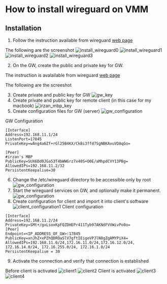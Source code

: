 # How to install wireguard on VMM

## Installation 
1. Follow the instruction available from wireguard [web page](https://www.wireguard.com/install/)

The following are the screenshot
![install_wireguard0](image/install_wireguard0.png)
![install_wireguard1](image/install_wireguard1.png)
![install_wireguard2](image/install_wireguard2.png)
![install_wireguard3](image/install_wireguard3.png)

2. On the GW, create the public and private key for GW.

The instruction is avalailable from wireguard [web page](https://www.wireguard.com/quickstart/)

The following are the screeshot

3. Create private and public key for GW
![gw_key](image/gw_key.png)
4. Create private and public key for remote client (in this case for my macbook)
![irzan_mbp_key](image/irzan_mbp_key.png)
5. Create configuration files for GW (server)
![gw_configuration](image/gw_configuration0.png)

GW Configuration
```
[Interface]
Address=192.168.11.1/24
ListenPort=17845
PrivateKey=wAng4a6Zf+rGl25B4KX/CkBi3ffd7SgNBKAvuVDAqGo=

[Peer]
#irzan's MBP
PublicKey=SUX6Dd0JGa53T4bWWGrz7x40S+O0E/aMhpdCVY13PBg=
AllowedIPs=192.168.11.2/32
PersistentKeepalive=30
```
6. Change the /etc/wireguard directory to be accessible only by root
![gw_configuration](image/gw_configuration1.png)
7. Start the wireguard services on GW, and optionally make it permanent.
![gw_configuration](image/gw_configuration2.png)
8. Create configuration for client and import it into client's software
![client_configuration1](image/client_configuration1.png)
Client configuration
```
[Interface]
Address=192.168.11.2/24
PrivateKey=SMt+/gxLsoxKpFQZDHEPr411Tyb97AKNdFVVWivPo0o=
[Peer]
Endpoint=<IP_ADDRESS_OF_GW>:17845
PublicKey=xnJhZ+xPZhQDROaSlV7gftIEigeVPJlN8gZgAMYPiX4=
AllowedIPs=192.168.11.0/24,172.16.11.0/24,172.16.12.0/24, 172.16.14.0/24, 172.16.255.0/24, 172.16.1.0/24
PersistentKeepalive = 30
```
9. Activate the connection and verify that  connection is established

Before client is activated
![client1](image/client_1.png)
![client2](image/client_2.png)
Client is activated
![client3](image/client_3.png)
![client4](image/client_4.png)



